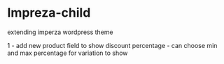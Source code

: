 # Impreza-child
extending imperza wordpress theme


1 - add new product field to show discount percentage - can choose min and max percentage for variation to show
